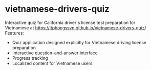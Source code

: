 # vietnamese-drivers-quiz
Interactive quiz for California driver's license test preparation for Vietnamese at https://ltphongssvn.github.io/vietnamese-drivers-quiz/
Features:
- Quiz application designed explicitly for Vietnamese driving license preparation
- Interactive question-and-answer interface
- Progress tracking
- Localized content for Vietnamese users
